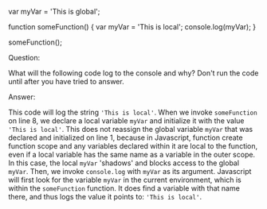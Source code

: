 var myVar = 'This is global';

function someFunction() {
  var myVar = 'This is local';
  console.log(myVar);
}

someFunction();


Question:

What will the following code log to the console and why? Don't run the code
until after you have tried to answer.

Answer:

This code will log the string `'This is local'`. When we invoke `someFunction`
on line 8, we declare a local variable `myVar` and initialize it with the value
`'This is local'`. This does not reassign the global variable `myVar` that was
declared and initialized on line 1, because in Javascript, function create
function scope and any variables declared within it are local to the function,
even if a local variable has the same name as a variable in the outer scope. In
this case, the local `myVar` 'shadows' and blocks access to the global `myVar`.
Then, we invoke `console.log` with `myVar` as its argument. Javascript will
first look for the variable `myVar` in the current environment, which is within
the `someFunction` function. It does find a variable with that name there, and
thus logs the value it points to: `'This is local'`.